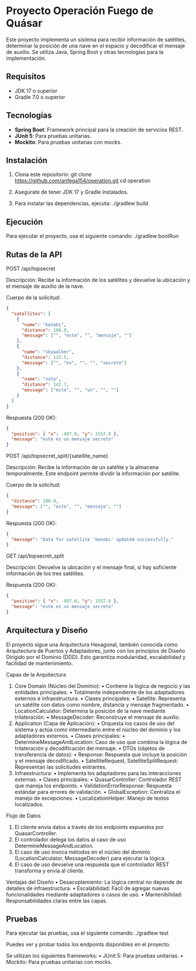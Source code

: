 # Proyecto Operación Fuego de Quásar

Este proyecto implementa un sistema para recibir información de satélites, determinar la posición de una nave en el espacio y decodificar el mensaje de auxilio. Se utiliza Java, Spring Boot y otras tecnologías para la implementación.

## Requisitos

- JDK 17 o superior
- Gradle 7.0 o superior

## Tecnologías

- **Spring Boot**: Framework principal para la creación de servicios REST.
- **JUnit 5**: Para pruebas unitarias.
- **Mockito**: Para pruebas unitarias con mocks.

## Instalación

1. Clona este repositorio:
   git clone https://github.com/anfega154/operation.git
   cd operation
   
2.	Asegúrate de tener JDK 17 y Gradle instalados.
3.	Para instalar las dependencias, ejecuta: ./gradlew build

## Ejecución

Para ejecutar el proyecto, usa el siguiente comando: ./gradlew bootRun

## Rutas de la API

POST /api/topsecret

Descripción: Recibe la información de los satélites y devuelve la ubicación y el mensaje de auxilio de la nave.

Cuerpo de la solicitud:
```json
{
  "satellites": [
    {
      "name": "kenobi",
      "distance": 100.0,
      "message": ["", "este", "", "mensaje", ""]
    },
    {
      "name": "skywalker",
      "distance": 115.5,
      "message": ["", "es", "", "", "secreto"]
    },
    {
      "name": "sato",
      "distance": 142.7,
      "message": ["este", "", "un", "", ""]
    }
  ]
}
```
Respuesta (200 OK):
```json
{
  "position": { "x": -487.0, "y": 1557.0 },
  "message": "este es un mensaje secreto"
}
```

POST /api/topsecret_split/{satellite_name}

Descripción: Recibe la información de un satélite y la almacena temporalmente. Este endpoint permite dividir la información por satélite.

Cuerpo de la solicitud:
```json
{
  "distance": 100.0,
  "message": ["", "este", "", "mensaje", ""]
}
```

Respuesta (200 OK):
```json
{
  "message": "Data for satellite 'kenobi' updated successfully."
}
```
GET /api/topsecret_split

Descripción: Devuelve la ubicación y el mensaje final, si hay suficiente información de los tres satélites.

Respuesta (200 OK):

```json
{
  "position": { "x": -487.0, "y": 1557.0 },
  "message": "este es un mensaje secreto"
}
```

## Arquitectura y Diseño

El proyecto sigue una Arquitectura Hexagonal, también conocida como Arquitectura de Puertos y Adaptadores, junto con los principios de Diseño Dirigido por el Dominio (DDD). Esto garantiza modularidad, escalabilidad y facilidad de mantenimiento.

Capas de la Arquitectura
1.	Core Domain (Núcleo del Dominio):
•	Contiene la lógica de negocio y las entidades principales.
•	Totalmente independiente de los adaptadores externos e infraestructura.
•	Clases principales:
•	Satellite: Representa un satélite con datos como nombre, distancia y mensaje fragmentado.
•	LocationCalculator: Determina la posición de la nave mediante trilateración.
•	MessageDecoder: Reconstruye el mensaje de auxilio.
2.	Application (Capa de Aplicación):
•	Orquesta los casos de uso del sistema y actúa como intermediario entre el núcleo del dominio y los adaptadores externos.
•	Clases principales:
•	DetermineMessageAndLocation: Caso de uso que combina la lógica de trilateración y decodificación del mensaje.
•	DTOs (objetos de transferencia de datos):
•	Response: Respuesta que incluye la posición y el mensaje decodificado.
•	SatelliteRequest, SatelliteSplitRequest: Representan las solicitudes entrantes.
3.	Infraestructura:
•	Implementa los adaptadores para las interacciones externas.
•	Clases principales:
•	QuasarController: Controlador REST que maneja los endpoints.
•	ValidationErrorResponse: Respuesta estándar para errores de validación.
•	GlobalException: Centraliza el manejo de excepciones.
•	LocalizationHelper: Manejo de textos localizados.

Flujo de Datos
1.	El cliente envía datos a través de los endpoints expuestos por QuasarController.
2.	El controlador delega los datos al caso de uso DetermineMessageAndLocation.
3.	El caso de uso invoca métodos en el núcleo del dominio (LocationCalculator, MessageDecoder) para ejecutar la lógica.
4.	El caso de uso devuelve una respuesta que el controlador REST transforma y envía al cliente.

Ventajas del Diseño
•	Desacoplamiento: La lógica central no depende de detalles de infraestructura.
•	Escalabilidad: Fácil de agregar nuevas funcionalidades mediante adaptadores o casos de uso.
•	Mantenibilidad: Responsabilidades claras entre las capas.


## Pruebas

Para ejecutar las pruebas, usa el siguiente comando: ./gradlew test

Puedes ver y probar todos los endpoints disponibles en el proyecto.

Se utilizan los siguientes frameworks:
•	JUnit 5: Para pruebas unitarias.
•	Mockito: Para pruebas unitarias con mocks.